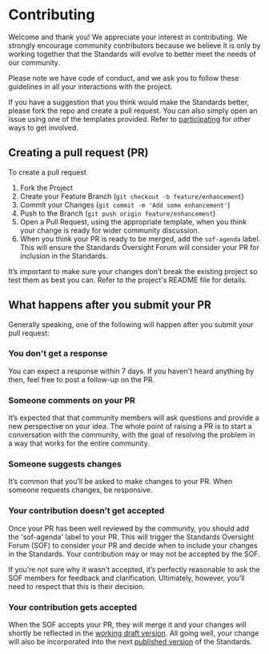 # Contributing

Welcome and thank you! We appreciate your interest in contributing. We strongly encourage community contributors because we believe it is only by working together that the Standards will evolve to better meet the needs of our community.

Please note we have code of conduct, and we ask you to follow these guidelines in all your interactions with the project.

If you have a suggestion that you think would make the Standards better, please fork the repo and create a pull request. You can also simply open an issue using one of the templates provided. Refer to [participating](/community/get-involved/03.1-participating) for other ways to get involved.

## Creating a pull request (PR)

To create a pull request

1. Fork the Project
2. Create your Feature Branch (`git checkout -b feature/enhancement`)
3. Commit your Changes (`git commit -m 'Add some enhancement'`)
4. Push to the Branch (`git push origin feature/enhancement`)
5. Open a Pull Request, using the appropriate template, when you think your change is ready for wider community discussion.
6. When you think your PR is ready to be merged, add the `sof-agenda` label. This will ensure the Standards Oversight Forum will consider your PR for inclusion in the Standards.

It’s important to make sure your changes don’t break the existing project so test them as best you can. Refer to the project's README file for details.

## What happens after you submit your PR

Generally speaking, one of the following will happen after you submit your pull request:

### You don't get a response

You can expect a response within 7 days. If you haven't heard anything by then, feel free to post a follow-up on the PR.

### Someone comments on your PR

It’s expected that that community members will ask questions and provide a new perspective on your idea. The whole point of raising a PR is to start a conversation with the community, with the goal of resolving the problem in a way that works for the entire community.

### Someone suggests changes

It’s common that you’ll be asked to make changes to your PR. When someone requests changes, be responsive.

### Your contribution doesn’t get accepted

Once your PR has been well reviewed by the community, you should add the 'sof-agenda' label to your PR. This will trigger the Standards Oversight Forum (SOF) to consider your PR and decide when to include your changes in the Standards. Your contribution may or may not be accepted by the SOF.

If you’re not sure why it wasn’t accepted, it’s perfectly reasonable to ask the SOF members for feedback and clarification. Ultimately, however, you’ll need to respect that this is their decision.

### Your contribution gets accepted

When the SOF accepts your PR, they will merge it and your changes will shortly be reflected in the [working draft version](https://apistandards.digital.health.nz/draft). All going well, your change will also be incorporated into the next [published version](https://apistandards.digital.health.nz) of the Standards.
